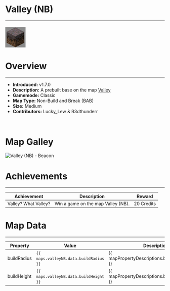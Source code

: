 <!-- replace _map_ with the actual map name -->
<!-- change gamemode type for the Map data description  -->
# Valley (NB)

***

#### ![valleyNBicon](../assets/maps/valleyNB/valleyNB-icon.jpg)

# Overview
***
- **Introduced:** v1.7.0
- **Description:** A prebuilt base on the map [Valley](Valley)
- **Gamemode:** Classic
- **Map Type:** Non-Build and Break (BAB)
- **Size:** Medium
- **Contributors:** Lucky_Lew & R3dthunderr

<br />  

# Map Galley
![Valley (NB) - Beacon](../assets/maps/valleyNB/ '')

# Achievements
***

| Achievement | Description | Reward |
| ----- | ----- | ------ |
| Valley? What Valley? | Win a game on the map Valley (NB). | 20 Credits |



# Map Data
***

| Property | Value | Description |
| ----------- | ----------- | ------ |
| buildRadius |`{{ maps.valleyNB.data.buildRadius }}`| {{ mapPropertyDescriptions.buildRadius.classic }} |
| buildHeight |`{{ maps.valleyNB.data.buildHeight }}`| {{ mapPropertyDescriptions.buildHeight.classic }} |